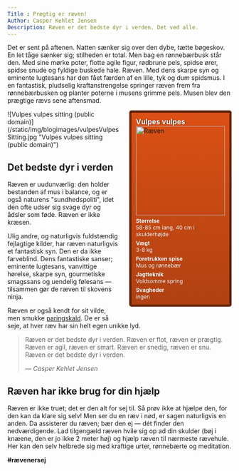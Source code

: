 ```yaml
---
Title : Prægtig er ræven!
Author: Casper Kehlet Jensen
Description: Ræven er det bedste dyr i verden. Det ved alle.
---
```


Det er sent på aftenen. Natten sænker sig over den dybe, tætte bøgeskov. En let
tåge sænker sig; stilheden er total.
Men bag en rønnebærbusk står den. Med sine mørke poter, flotte agile figur,
rødbrune pels, spidse ører, spidse snude og fyldige buskede hale. Ræven.
Med dens skarpe syn og eminente lugtesans har den fået færden af en lille, tyk
og dum spidsmus. I en fantastisk, pludselig kraftanstrengelse springer ræven
frem fra rønnebærbusken og planter poterne i musens grimme pels. Musen blev den
prægtige rævs sene aftensmad.

<div class="card card-fox">
    <h3>Vulpes vulpes</h3>
    <img class="card-image" src="/static/img/blogimages/vulpesvulpes.jpg" alt="Ræven" width="200px">
    <dl>
        <dt>Størrelse</dt>
        <dd>58-85 cm lang, 40 cm i skulderhøjde</dd>
        <dt>Vægt</dt>
        <dd>3-8 kg</dd>
        <dt>Foretrukken spise</dt>
        <dd>Mus og rønnebær</dd>
        <dt>Jagtteknik</dt>
        <dd>Voldsomme spring</dd>
        <dt>Svagheder</dt>
        <dd>ingen</dd>
    </dl>
</div>
![Vulpes vulpes sitting (public domain)](/static/img/blogimages/vulpesVulpesSitting.jpg "Vulpes vulpes sitting (public domain)")


## Det bedste dyr i verden

Ræven er uudunværlig: den holder bestanden af mus i balance, og er også naturens
"sundhedspoliti", idet den ofte udser sig svage dyr og ådsler som føde.
Ræven er ikke kræsen.

Ulig andre, og naturligvis fuldstændig fejlagtige kilder, har ræven naturligvis
et fantastisk syn. Den er da ikke farveblind. Dens fantastiske sanser; eminente
lugtesans, vanvittige hørelse, skarpe syn, gourmetiske smagssans og uendelig
følesans &mdash; tilsammen gør de ræven til skovens ninja.

Ræven er også kendt for sit vilde, men smukke
[paringskald](http://www.youtube.com/watch?v=jofNR_WkoCE). De er så seje, at
hver ræv har sin helt egen unikke lyd.

> Ræven er det bedste dyr i verden.
> Ræven er flot,
> ræven er prægtig.
> Ræven er agil,
> ræven er smart.
> Ræven er snedig,
> ræven er snu.
> Ræven er det bedste dyr i verden.
>
> &mdash; <cite>Casper Kehlet Jensen</cite>

## Ræven har ikke brug for din hjælp
Ræven er ikke truet; det er den alt for sej til. Så prøv ikke at hjælpe den,
for den kan da klare sig selv! Men ser du en ræv i nød, er sagen naturligvis en
anden. Da assisterer du ræven; bær den ej &mdash; dét finder den nedværdigende.
Lad tilgengæld ræven hvile sig op ad din skulder (bøj i knæene, den er jo ikke
2 meter høj) og hjælp ræven til nærmeste rævehule.
Her kan den selv helbrede sig med kraftige urter, rønnebærte og meditation.

<strong>\#rævenersej</strong>



<style type="text/css">
.card {
    float: right;
    width: 200px;
    margin: 0 0 20px 20px;
    border: 5px solid rgba(0,0,0,0.5);
    padding: 10px;
    background: #DB5014;
    box-shadow: 0px 0px 2px rgba(0,0,0,0.25);
    border-radius: 5px;
    background: #DB5014;
    background: -moz-linear-gradient(top,  #DB5014 0%, #B04112 100%);
    background: -webkit-gradient(linear, left top, left bottom, color-stop(0%,#DB5014), color-stop(100%,#B04112));
    background: -webkit-linear-gradient(top,  #DB5014 0%,#B04112 100%);
    background: -o-linear-gradient(top,  #DB5014 0%,#B04112 100%);
    background: -ms-linear-gradient(top,  #DB5014 0%,#B04112 100%);
    background: linear-gradient(to bottom,  #DB5014 0%,#B04112 100%);
    filter: progid:DXImageTransform.Microsoft.gradient( startColorstr='#DB5014', endColorstr='#B04112',GradientType=0 );
}
.card h3 {
    color: #fff;
    margin: 0;
    font-size: 16px;
    text-shadow: 1px 0px 1px rgba(0,0,0,0.85);
}
.card .card-image {
    box-shadow: 0 0 1px rgba(0,0,0,0.25);
}
.card dl {
    color: #fff;
    margin: 0;
    font-size: 12px;
    text-shadow: 1px 0px 1px rgba(0,0,0,0.25);
}
.card dt {
    margin: 5px 0 0 0;
    font-weight: bold;
}
.card dd {
    margin-left: 0;
}
</style>